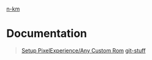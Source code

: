 [n-km](https://github.com/n-km)
# Documentation

>[Setup PixelExperience/Any Custom Rom](setup_custom-rom/SETUP.md)
>[git-stuff](git.md)